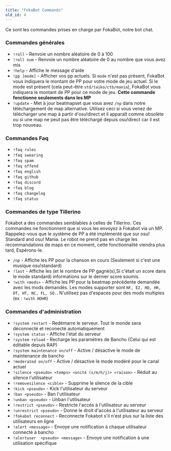 ```yaml
---
title: "FokaBot Commands"
old_id: 4
---
```

Ce sont les commandes prises en charge par FokaBot, notre bot chat.

### Commandes générales
- `!roll` - Renvoie un nombre aléatoire de 0 à 100  
- `!roll num` - Renvoie un nombre aléatoire de 0 au nombre que vous avez mis  
- `!help` - Affiche le message d'aide 
- `!pp [mode]` - Afficher vos pp actuels. Si `mode` n'est pas présent, FokaBot vous indiquera le montant de PP pour votre mode de jeu actuel. Si le mode est présent (cela peut-être `std/taiko/ctb/mania`), FokaBot vous indiquera le montant de PP pour ce mode de jeu. **Cette commande fonctionne seulements dans les MP**
- `!update` - Met à jour beatmapset que vous avez `/np` dans notre téléchargement de map alternative. Utilisez ceci si vous venez de télécharger une map à partir d'osu!direct et il apparaît comme obsolète ou si une map ne peut pas être téléchargé depuis osu!direct car il est trop nouveau.

### Commandes Faq
- `!faq rules`  
- `!faq swearing`  
- `!faq spam`  
- `!faq offend`  
- `!faq english`  
- `!faq github`  
- `!faq discord`  
- `!faq blog`  
- `!faq changelog`  
- `!faq status`  

### Commandes de type Tillerino
Fokabot a des commandes semblables à celles de Tillerino. Ces commandes ne fonctionnent que si vous les envoyez à Fokabot via un MP. Rappelez-vous que le système de PP a été implémenté que sur osu! Standard and osu! Mania. Le robot ne prend pas en charge les recommandations de maps en ce moment, cette fonctionnalité viendra plus tard, Espérons-le.

- `/np` - Affiche les PP pour la chanson en cours  (Seulement si c'est une musique osu!standard)  
- `!last` - Affiche les (et le nombre de PP gagné(s),Si c'était un score dans le mode standard) informations sur le dernier score soumis.
- `!with <mods>` - Affiche les PP pour la beatmap précédente demandée avec les mods demandés. Les modes supporter sont `NF, EZ, HD, HR, DT, HT, NC, FL, SO.`. N'utilisez pas d'espaces pour des mods multiples (ex : `!with HDHR`)

### Commandes d'administration
- `!system restart` - Redémarre le serveur. Tout le monde sera déconnecté et reconecté automatiquement  
- `!system status` - Affiche l'état du serveur 
- `!system reload` - Recharge les paramètres de Bancho (Celui qui est éditable depuis RAP)  
- `!system maintenance on/off` - Active / désactive le mode de maintenance de bancho 
- `!moderated on/off` - Active / désactive le mode modéré pour le canal actuel 
- `!silence <pseudo> <temps> <unité (s/m/h/j)> <raison>` - Réduit au silence l'utilisateur  
- `!removesilence <cible>` - Supprime le silence de la cible   
- `!kick <pseudo>` - Kick l'utilisateur du serveur 
- `!ban <pseudo>` - Ban l'utilisateur
- `!unban <pseudo>` - Unban l'utilisateur  
- `!restrict <pseudo>` - Restricte l'accès à l'utilisateur au serveur
- `!unrestrict <pseudo>` - Donne le droit d'accès à l'utilisateur au serveur 
- `!fokabot reconnect` - Reconnecte Fokabot s'il n'est plus sur la liste des utilisateurs en ligne  
- `!alert <message>` - Envoye une notification à chaque utilisateur connecté à bancho
- `!alertuser  <pseudo> <message>` - Envoye une notification à une utilisation spécifique
